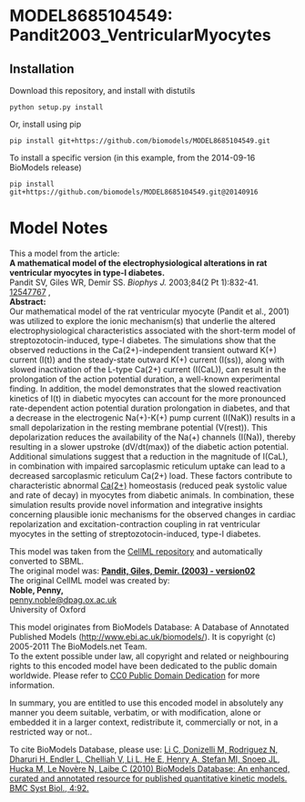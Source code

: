 # MODEL8685104549: Pandit2003_VentricularMyocytes

## Installation

Download this repository, and install with distutils

`python setup.py install`

Or, install using pip

`pip install git+https://github.com/biomodels/MODEL8685104549.git`

To install a specific version (in this example, from the 2014-09-16 BioModels release)

`pip install git+https://github.com/biomodels/MODEL8685104549.git@20140916`


# Model Notes


This a model from the article:  
**A mathematical model of the electrophysiological alterations in rat ventricular myocytes in type-I diabetes.**   
Pandit SV, Giles WR, Demir SS. _Biophys J._ 2003;84(2 Pt 1):832-41.
[12547767](http://www.ncbi.nlm.nih.gov/pubmed/12547767) ,  
**Abstract:**   
Our mathematical model of the rat ventricular myocyte (Pandit et al., 2001)
was utilized to explore the ionic mechanism(s) that underlie the altered
electrophysiological characteristics associated with the short-term model of
streptozotocin-induced, type-I diabetes. The simulations show that the
observed reductions in the Ca(2+)-independent transient outward K(+) current
(I(t)) and the steady-state outward K(+) current (I(ss)), along with slowed
inactivation of the L-type Ca(2+) current (I(CaL)), can result in the
prolongation of the action potential duration, a well-known experimental
finding. In addition, the model demonstrates that the slowed reactivation
kinetics of I(t) in diabetic myocytes can account for the more pronounced
rate-dependent action potential duration prolongation in diabetes, and that a
decrease in the electrogenic Na(+)-K(+) pump current (I(NaK)) results in a
small depolarization in the resting membrane potential (V(rest)). This
depolarization reduces the availability of the Na(+) channels (I(Na)), thereby
resulting in a slower upstroke (dV/dt(max)) of the diabetic action potential.
Additional simulations suggest that a reduction in the magnitude of I(CaL), in
combination with impaired sarcoplasmic reticulum uptake can lead to a
decreased sarcoplasmic reticulum Ca(2+) load. These factors contribute to
characteristic abnormal [Ca(2+)](i) homeostasis (reduced peak systolic value
and rate of decay) in myocytes from diabetic animals. In combination, these
simulation results provide novel information and integrative insights
concerning plausible ionic mechanisms for the observed changes in cardiac
repolarization and excitation-contraction coupling in rat ventricular myocytes
in the setting of streptozotocin-induced, type-I diabetes.

This model was taken from the [CellML
repository](http://www.cellml.org/models) and automatically converted to SBML.  
The original model was: [ **Pandit, Giles, Demir. (2003) - version02**
](http://www.cellml.org/models/pandit_giles_demir_2003_version02)  
The original CellML model was created by:  
**Noble, Penny,**   
penny.noble@dpag.ox.ac.uk  
University of Oxford  

This model originates from BioModels Database: A Database of Annotated
Published Models (http://www.ebi.ac.uk/biomodels/). It is copyright (c)
2005-2011 The BioModels.net Team.  
To the extent possible under law, all copyright and related or neighbouring
rights to this encoded model have been dedicated to the public domain
worldwide. Please refer to [CC0 Public Domain
Dedication](http://creativecommons.org/publicdomain/zero/1.0/) for more
information.

In summary, you are entitled to use this encoded model in absolutely any
manner you deem suitable, verbatim, or with modification, alone or embedded it
in a larger context, redistribute it, commercially or not, in a restricted way
or not..  
  
To cite BioModels Database, please use: [Li C, Donizelli M, Rodriguez N,
Dharuri H, Endler L, Chelliah V, Li L, He E, Henry A, Stefan MI, Snoep JL,
Hucka M, Le Novère N, Laibe C (2010) BioModels Database: An enhanced, curated
and annotated resource for published quantitative kinetic models. BMC Syst
Biol., 4:92.](http://www.ncbi.nlm.nih.gov/pubmed/20587024)


